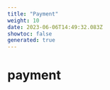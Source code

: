 ```yaml
---
title: "Payment"
weight: 10
date: 2023-06-06T14:49:32.083Z
showtoc: false
generated: true
---
```

<!-- This file was generated from the Vendure source. Do not modify. Instead, re-run the "docs:build" script -->


# payment